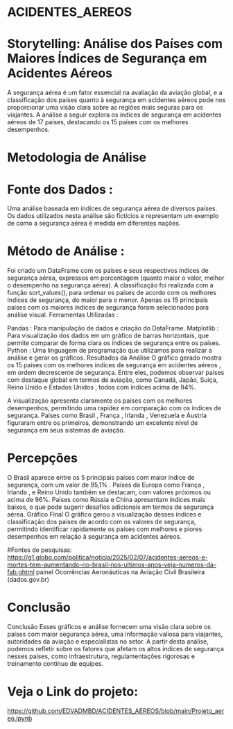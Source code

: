 # ACIDENTES_AEREOS
# Storytelling: Análise dos Países com Maiores Índices de Segurança em Acidentes Aéreos
A segurança aérea é um fator essencial na avaliação da aviação global, e a classificação dos países quanto à segurança em acidentes aéreos pode nos proporcionar uma visão clara sobre as regiões mais seguras para os viajantes. A análise a seguir explora os índices de segurança em acidentes aéreos de 17 países, destacando os 15 países com os melhores desempenhos.

# Metodologia de Análise
# Fonte dos Dados : 
Uma análise baseada em índices de segurança aérea de diversos países. Os dados utilizados nesta análise são fictícios e representam um exemplo de como a segurança aérea é medida em diferentes nações.

# Método de Análise :

Foi criado um DataFrame com os países e seus respectivos índices de segurança aérea, expressos em porcentagem (quanto maior o valor, melhor o desempenho na segurança aérea).
A classificação foi realizada com a função sort_values(), para ordenar os países de acordo com os melhores índices de segurança, do maior para o menor.
Apenas os 15 principais países com os maiores índices de segurança foram selecionados para análise visual.
Ferramentas Utilizadas :

Pandas : Para manipulação de dados e criação do DataFrame.
Matplotlib : Para visualização dos dados em um gráfico de barras horizontais, que permite comparar de forma clara os índices de segurança entre os países.
Python : Uma linguagem de programação que utilizamos para realizar a análise e gerar os gráficos.
Resultados da Análise
O gráfico gerado mostra os 15 países com os melhores índices de segurança em acidentes aéreos , em ordem decrescente de segurança. Entre eles, podemos observar países com destaque global em termos de aviação, como Canadá, Japão, Suíça, Reino Unido e Estados Unidos , todos com índices acima de 94%.

A visualização apresenta claramente os países com os melhores desempenhos, permitindo uma rapidez em comparação com os índices de segurança. Países como Brasil , França , Irlanda , Venezuela e Áustria figuraram entre os primeiros, demonstrando um excelente nível de segurança em seus sistemas de aviação.

# Percepções
O Brasil aparece entre os 5 principais países com maior índice de segurança, com um valor de 95,1% .
Países da Europa como França , Irlanda , e Reino Unido também se destacam, com valores próximos ou acima de 96%.
Países como Rússia e China apresentam índices mais baixos, o que pode sugerir desafios adicionais em termos de segurança aérea.
Gráfico Final
O gráfico gerou a visualização desses índices e classificação dos países de acordo com os valores de segurança, permitindo identificar rapidamente os países com melhores e piores desempenhos em relação à segurança em acidentes aéreos.


#Fontes de pesquisas:
https://g1.globo.com/politica/noticia/2025/02/07/acidentes-aereos-e-mortes-tem-aumentando-no-brasil-nos-ultimos-anos-veja-numeros-da-fab.ghtml
painel Ocorrências Aeronáuticas na Aviação Civil Brasileira (dados.gov.br)


# Conclusão
Conclusão
Esses gráficos e análise fornecem uma visão clara sobre os países com maior segurança aérea, uma informação valiosa para viajantes, autoridades da aviação e especialistas no setor. A partir desta análise, podemos refletir sobre os fatores que afetam os altos índices de segurança nesses países, como infraestrutura, regulamentações rigorosas e treinamento contínuo de equipes.

# Veja o Link do projeto:
https://github.com/EDVADMBD/ACIDENTES_AEREOS/blob/main/Projeto_aereo.ipynb

